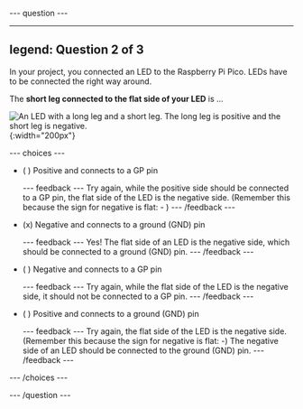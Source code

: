 
--- question ---

---
legend: Question 2 of 3
---

In your project, you connected an LED to the Raspberry Pi Pico. LEDs have to be connected the right way around. 

The **short leg connected to the flat side of your LED** is ...

![An LED with a long leg and a short leg. The long leg is positive and the short leg is negative.](images/pos-neg.png){:width="200px"}

--- choices ---

- ( )  Positive and connects to a GP pin

  --- feedback ---
Try again, while the positive side should be connected to a GP pin, the flat side of the LED is the negative side. (Remember this because the sign for negative is flat: - )
  --- /feedback ---

- (x)  Negative and connects to a ground (GND) pin  

  --- feedback ---
Yes! The flat side of an LED is the negative side, which should be connected to a ground (GND) pin.
  --- /feedback ---

- ( ) Negative and connects to a GP pin

  --- feedback ---
Try again, while the flat side of the LED is the negative side, it should not be connected to a GP pin.
  --- /feedback ---

- ( ) Positive and connects to a ground (GND) pin

  --- feedback ---
Try again, the flat side of the LED is the negative side. (Remember this because the sign for negative is flat: -) The negative side of an LED should be connected to the ground (GND) pin.
  --- /feedback ---

--- /choices ---

--- /question ---
